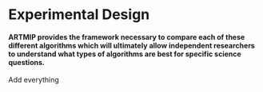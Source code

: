 # Experimental Design
#### ARTMIP provides the framework necessary to compare each of these different algorithms which will ultimately allow independent researchers to understand what types of algorithms are best for specific science questions.

Add everything
